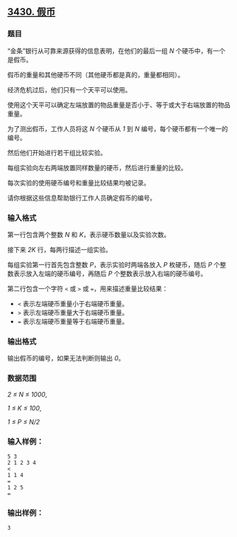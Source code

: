 ## [3430. 假币](https://www.acwing.com/problem/content/3433/)

### 题目

“金条”银行从可靠来源获得的信息表明，在他们的最后一组 *N* 个硬币中，有一个是假币。

假币的重量和其他硬币不同（其他硬币都是真的，重量都相同）。

经济危机过后，他们只有一个天平可以使用。

使用这个天平可以确定左端放置的物品重量是否小于、等于或大于右端放置的物品重量。

为了测出假币，工作人员将这 *N* 个硬币从 *1* 到 *N* 编号，每个硬币都有一个唯一的编号。

然后他们开始进行若干组比较实验。

每组实验向左右两端放置同样数量的硬币，然后进行重量的比较。

每次实验的使用硬币编号和重量比较结果均被记录。

请你根据这些信息帮助银行工作人员确定假币的编号。

### 输入格式

第一行包含两个整数 *N* 和 *K*，表示硬币数量以及实验次数。

接下来 *2K* 行，每两行描述一组实验。

每组实验第一行首先包含整数 *P*，表示实验时两端各放入 *P* 枚硬币，随后 *P* 个整数表示放入左端的硬币编号，再随后 *P* 个整数表示放入右端的硬币编号。

第二行包含一个字符 `<` 或 `>` 或 `=`，用来描述重量比较结果：

- `<` 表示左端硬币重量小于右端硬币重量。
- `>` 表示左端硬币重量大于右端硬币重量。
- `=` 表示左端硬币重量等于右端硬币重量。

### 输出格式

输出假币的编号，如果无法判断则输出 *0*。

### 数据范围

*2 ≤ N ≤ 1000*,

*1 ≤ K ≤ 100*,

*1 ≤ P ≤ N/2*

### 输入样例：

```
5 3
2 1 2 3 4
<
1 1 4
=
1 2 5
=
```

### 输出样例：

```
3
```
